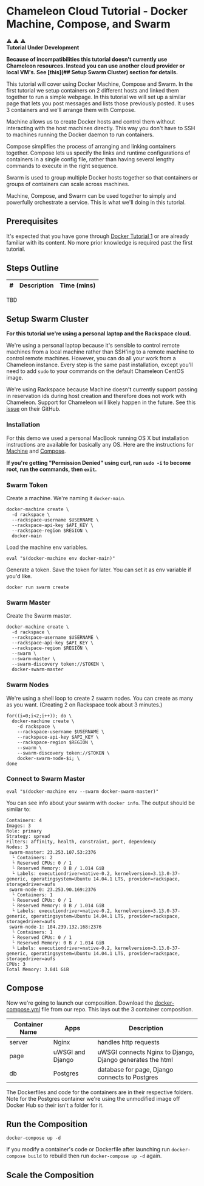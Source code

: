 # Chameleon Cloud Tutorial - Docker Machine, Compose, and Swarm

:warning: :warning: :warning:  
**Tutorial Under Development**

**Because of incompatibilities this tutorial doesn't currently use Chameleon resources. Instead you can use another cloud provider or local VM's. See [this](## Setup Swarm Cluster) section for details.**

This tutorial will cover using Docker Machine, Compose and Swarm. In the first tutorial we setup containers on 2 different hosts and linked them together to run a simple webpage. In this tutorial we will set up a similar page that lets you post messages and lists those previously posted. It uses 3 containers and we'll arrange them with Compose.

Machine allows us to create Docker hosts and control them without interacting with the host machines directly. This way you don't have to SSH to machines running the Docker daemon to run containers.

Compose simplifies the process of arranging and linking containers together. Compose lets us specify the links and runtime configurations of containers in a single config file, rather than having several lengthy commands to execute in the right sequence.

Swarm is used to group multiple Docker hosts together so that containers or groups of containers can scale across machines.

Machine, Compose, and Swarm can be used together to simply and powerfully orchestrate a service. This is what we'll doing in this tutorial.

## Prerequisites

It's expected that you have gone through [Docker Tutorial 1](http://cloudandbigdatalab.github.io/docs/Chameleon%20Cloud%20Tutorial%20-%20Docker%20Fundamentals.pdf) or are already familiar with its content. No more prior knowledge is required past the first tutorial.

## Steps Outline

\# | Description | Time (mins)
---|-------------|------------
TBD

## Setup Swarm Cluster

**For this tutorial we're using a personal laptop and the Rackspace cloud.**

We're using a personal laptop because it's sensible to control remote machines from a local machine rather than SSH'ing to a remote machine to control remote machines. However, you can do all your work from a Chameleon instance. Every step is the same past installation, except you'll need to add `sudo` to your commands on the default Chameleon CentOS image.

We're using Rackspace because Machine doesn't currently support passing in reservation ids during host creation and therefore does not work with Chameleon. Support for Chameleon will likely happen in the future. See this [issue](https://github.com/docker/machine/issues/1461) on their GitHub.

### Installation

For this demo we used a personal MacBook running OS X but installation instructions are available for basically any OS. Here are the instructions for [Machine](https://docs.docker.com/machine/#installation) and [Compose](https://docs.docker.com/compose/install/).  

**If you're getting "Permission Denied" using curl, run `sudo -i` to become root, run the commands, then `exit`.**

### Swarm Token

Create a machine. We're naming it `docker-main`.

```shell
docker-machine create \
  -d rackspace \
  --rackspace-username $USERNAME \
  --rackspace-api-key $API_KEY \
  --rackspace-region $REGION \
  docker-main
```

Load the machine env variables.

```shell
eval "$(docker-machine env docker-main)"
```

Generate a token. Save the token for later. You can set it as env variable if you'd like.

```shell
docker run swarm create
```

### Swarm Master

Create the Swarm master.

```shell
docker-machine create \
  -d rackspace \
  --rackspace-username $USERNAME \
  --rackspace-api-key $API_KEY \
  --rackspace-region $REGION \
  --swarm \
  --swarm-master \
  --swarm-discovery token://$TOKEN \
  docker-swarm-master
```

### Swarm Nodes

We're using a shell loop to create 2 swarm nodes. You can create as many as you want. (Creating 2 on Rackspace took about 3 minutes.)

```shell
for((i=0;i<2;i++)); do \
  docker-machine create \
    -d rackspace \
    --rackspace-username $USERNAME \
    --rackspace-api-key $API_KEY \
    --rackspace-region $REGION \
    --swarm \
    --swarm-discovery token://$TOKEN \
    docker-swarm-node-$i; \
done
```

### Connect to Swarm Master

```shell
eval "$(docker-machine env --swarm docker-swarm-master)"
```

You can see info about your swarm with `docker info`. The output should be similar to:

```shell
Containers: 4
Images: 3
Role: primary
Strategy: spread
Filters: affinity, health, constraint, port, dependency
Nodes: 3
 swarm-master: 23.253.107.53:2376
  └ Containers: 2
  └ Reserved CPUs: 0 / 1
  └ Reserved Memory: 0 B / 1.014 GiB
  └ Labels: executiondriver=native-0.2, kernelversion=3.13.0-37-generic, operatingsystem=Ubuntu 14.04.1 LTS, provider=rackspace, storagedriver=aufs
 swarm-node-0: 23.253.90.169:2376
  └ Containers: 1
  └ Reserved CPUs: 0 / 1
  └ Reserved Memory: 0 B / 1.014 GiB
  └ Labels: executiondriver=native-0.2, kernelversion=3.13.0-37-generic, operatingsystem=Ubuntu 14.04.1 LTS, provider=rackspace, storagedriver=aufs
 swarm-node-1: 104.239.132.168:2376
  └ Containers: 1
  └ Reserved CPUs: 0 / 1
  └ Reserved Memory: 0 B / 1.014 GiB
  └ Labels: executiondriver=native-0.2, kernelversion=3.13.0-37-generic, operatingsystem=Ubuntu 14.04.1 LTS, provider=rackspace, storagedriver=aufs
CPUs: 3
Total Memory: 3.041 GiB
```

## Compose

Now we're going to launch our composition. Download the [docker-compose.yml](https://github.com/cloudandbigdatalab/chameleon-cloud-tutorial-docker-2/blob/master/docker-compose.yml) file from our repo. This lays out the 3 container composition.

Container Name | Apps | Description
----------|------|------------
server | Nginx | handles http requests
page | uWSGI and Django | uWSGI connects Nginx to Django, Django generates the html
db | Postgres | database for page, Django connects to Postgres

The Dockerfiles and code for the containers are in their respective folders. Note for the Postgres container we're using the unmodified image off Docker Hub so their isn't a folder for it.

## Run the Composition

```shell
docker-compose up -d
```

If you modify a container's code or Dockerfile after launching run `docker-compose build` to rebuild then run `docker-compose up -d` again.

## Scale the Composition
